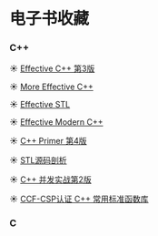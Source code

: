 # 电子书收藏
### C++
:sunny: [Effective C++ 第3版](https://ebook-1301626360.cos.ap-nanjing.myqcloud.com/cpp/Effective%20C%2B%2B%E4%B8%AD%E6%96%87%E7%89%88%28%E7%AC%AC%E4%B8%89%E7%89%88%29.pdf)

:sunny: [More Effective C++](https://ebook-1301626360.cos.ap-nanjing.myqcloud.com/cpp/More%20Effective%20C%2B%2B%E4%B8%AD%E6%96%87%E7%89%88.pdf)

:sunny: [Effective STL](https://ebook-1301626360.cos.ap-nanjing.myqcloud.com/cpp/Effective%20STL%EF%BC%88%E4%B8%AD%E6%96%87%E7%89%88%EF%BC%89.pdf)

:sunny: [Effective Modern C++](https://ebook-1301626360.cos.ap-nanjing.myqcloud.com/cpp/Effective%20Modern%20C%2B%2B.pdf)

:sunny: [C++ Primer 第4版](https://ebook-1301626360.cos.ap-nanjing.myqcloud.com/cpp/C%2B%2BPrimer%E4%B8%AD%E6%96%87%E7%89%88%28%E7%AC%AC4%E7%89%88%29.pdf)

:sunny: [STL源码剖析](https://ebook-1301626360.cos.ap-nanjing.myqcloud.com/cpp/STL%E6%BA%90%E7%A0%81%E5%89%96%E6%9E%90.pdf)

:sunny: [C++ 并发实战第2版](https://ebook-1301626360.cos.ap-nanjing.myqcloud.com/cpp/C%2B%2B%E5%B9%B6%E5%8F%91%E7%BC%96%E7%A8%8B%E5%AE%9E%E6%88%98%E7%AC%AC2%E7%89%88.pdf)

:sunny: [CCF-CSP认证 C++ 常用标准函数库](https://ebook-1301626360.cos.ap-nanjing.myqcloud.com/cpp/CCF-CSP%E8%AE%A4%E8%AF%81C%2B%2B%E5%B8%B8%E7%94%A8%E6%A0%87%E5%87%86%E5%BA%93%E5%87%BD%E6%95%B0.pdf)

### C

### 
